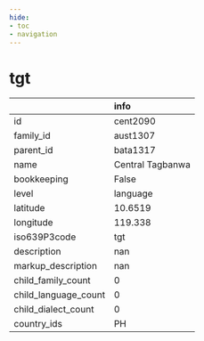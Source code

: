 ```yaml
---
hide:
- toc
- navigation
---
```

# tgt
|                      | info             |
|:---------------------|:-----------------|
| id                   | cent2090         |
| family_id            | aust1307         |
| parent_id            | bata1317         |
| name                 | Central Tagbanwa |
| bookkeeping          | False            |
| level                | language         |
| latitude             | 10.6519          |
| longitude            | 119.338          |
| iso639P3code         | tgt              |
| description          | nan              |
| markup_description   | nan              |
| child_family_count   | 0                |
| child_language_count | 0                |
| child_dialect_count  | 0                |
| country_ids          | PH               |